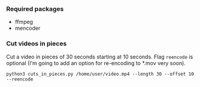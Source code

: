 ### Required packages

* ffmpeg
* mencoder

### Cut videos in pieces

Cut a video in pieces of 30 seconds starting at 10 seconds. Flag `reencode` is optional
(I'm going to add an option for re-encoding to *.mov very soon).

`python3 cuts_in_pieces.py /home/user/video.mp4 --length 30 --offset 10 --reencode`